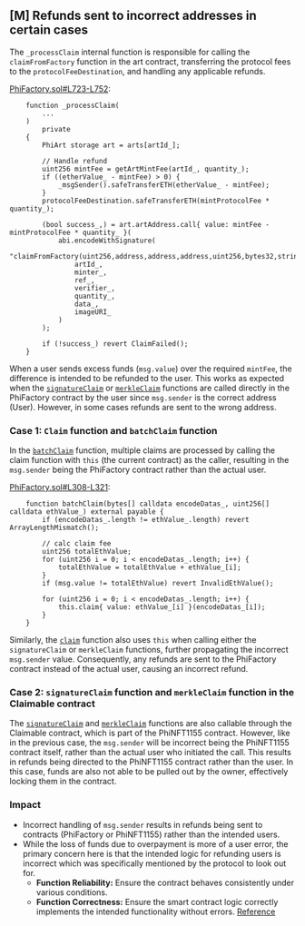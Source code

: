 ## [M] Refunds sent to incorrect addresses in certain cases

The `_processClaim` internal function is responsible for calling the `claimFromFactory` function in the art contract, transferring the protocol fees to the `protocolFeeDestination`, and handling any applicable refunds.

[PhiFactory.sol#L723-L752](src/PhiFactory.sol#L723-L752):
```solidity
    function _processClaim(
        ...
    )
        private
    {
        PhiArt storage art = arts[artId_];

        // Handle refund
        uint256 mintFee = getArtMintFee(artId_, quantity_);
        if ((etherValue_ - mintFee) > 0) {
            _msgSender().safeTransferETH(etherValue_ - mintFee);
        }
        protocolFeeDestination.safeTransferETH(mintProtocolFee * quantity_);

        (bool success_,) = art.artAddress.call{ value: mintFee - mintProtocolFee * quantity_ }(
            abi.encodeWithSignature(
                "claimFromFactory(uint256,address,address,address,uint256,bytes32,string)",
                artId_,
                minter_,
                ref_,
                verifier_,
                quantity_,
                data_,
                imageURI_
            )
        );

        if (!success_) revert ClaimFailed();
    }
```

When a user sends excess funds (`msg.value`) over the required `mintFee`, the difference is intended to be refunded to the user. This works as expected when the [`signatureClaim`](src/PhiFactory.sol#L327) or [`merkleClaim`](src/PhiFactory.sol#L352) functions are called directly in the PhiFactory contract by the user since `msg.sender` is the correct address (User). However, in some cases refunds are sent to the wrong address.

### Case 1: `Claim` function and `batchClaim` function

In the [`batchClaim`](src/PhiFactory.sol#L308) function, multiple claims are processed by calling the claim function with `this` (the current contract) as the caller, resulting in the `msg.sender` being the PhiFactory contract rather than the actual user.

[PhiFactory.sol#L308-L321](src/PhiFactory.sol#L308-L321):
```solidity
    function batchClaim(bytes[] calldata encodeDatas_, uint256[] calldata ethValue_) external payable {
        if (encodeDatas_.length != ethValue_.length) revert ArrayLengthMismatch();

        // calc claim fee
        uint256 totalEthValue;
        for (uint256 i = 0; i < encodeDatas_.length; i++) {
            totalEthValue = totalEthValue + ethValue_[i];
        }
        if (msg.value != totalEthValue) revert InvalidEthValue();

        for (uint256 i = 0; i < encodeDatas_.length; i++) {
            this.claim{ value: ethValue_[i] }(encodeDatas_[i]);
        }
    }
```

Similarly, the [`claim`](src/PhiFactory.sol#L264) function also uses `this` when calling either the `signatureClaim` or `merkleClaim` functions, further propagating the incorrect `msg.sender` value. Consequently, any refunds are sent to the PhiFactory contract instead of the actual user, causing an incorrect refund.

### Case 2: `signatureClaim` function and `merkleClaim` function in the Claimable contract

The [`signatureClaim`](src/abstract/Claimable.sol#L22) and [`merkleClaim`](src/abstract/Claimable.sol#L47) functions are also callable through the Claimable contract, which is part of the PhiNFT1155 contract. However, like in the previous case, the `msg.sender` will be incorrect being the PhiNFT1155 contract itself, rather than the actual user who initiated the call. This results in refunds being directed to the PhiNFT1155 contract rather than the user. In this case, funds are also not able to be pulled out by the owner, effectively locking them in the contract.

### Impact

- Incorrect handling of `msg.sender` results in refunds being sent to contracts (PhiFactory or PhiNFT1155) rather than the intended users.
- While the loss of funds due to overpayment is more of a user error, the primary concern here is that the intended logic for refunding users is incorrect which was specifically mentioned by the protocol to look out for.
    - **Function Reliability:** Ensure the contract behaves consistently under various conditions.
    - **Function Correctness:** Ensure the smart contract logic correctly implements the intended functionality without errors.
    [Reference](https://github.com/code-423n4/2024-08-phi?tab=readme-ov-file#attack-ideas-where-to-focus-for-bugs)
